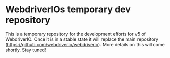 WebdriverIOs temporary dev repository
=====================================

This is a temporary repository for the development efforts for v5 of WebdriverIO. Once it is in a stable state it will replace the main repository (https://github.com/webdriverio/webdriverio). More details on this will come shortly. Stay tuned!
